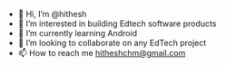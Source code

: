 - 👋 Hi, I’m @hithesh
- 👀 I’m interested in building Edtech software products
- 🌱 I’m currently learning Android
- 💞️ I’m looking to collaborate on any EdTech project
- 📫 How to reach me hitheshchm@gmail.com

<!---
hithesh/hithesh is a ✨ special ✨ repository because its `README.md` (this file) appears on your GitHub profile.
You can click the Preview link to take a look at your changes.
--->
